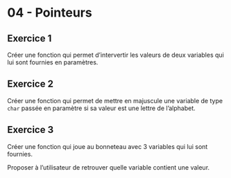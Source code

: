 # 04 - Pointeurs

## Exercice 1

Créer une fonction qui permet d’intervertir les valeurs de deux variables qui lui sont fournies en paramètres.

## Exercice 2

Créer une fonction qui permet de mettre en majuscule une variable de type `char` passée en paramètre si sa valeur est une lettre de l’alphabet.

## Exercice 3

Créer une fonction qui joue au bonneteau avec 3 variables qui lui sont fournies.

Proposer à l’utilisateur de retrouver quelle variable contient une valeur.
